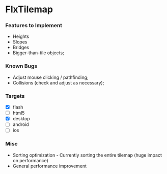 FlxTilemap
==========

### Features to Implement

 * Heights
 * Slopes
 * Bridges
 * Bigger-than-tile objects;

### Known Bugs

 * Adjust mouse clicking / pathfinding;
 * Collisions (check and adjust as necessary);

### Targets

 * [x] flash
 * [ ] html5
 * [x] desktop
 * [ ] android
 * [ ] ios

### Misc

 * Sorting optimization - Currently sorting the entire tilemap (huge impact on performance)
 * General performance improvement
